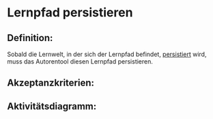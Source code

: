 # Lernpfad persistieren

## Definition:

Sobald die Lernwelt, in der sich der Lernpfad befindet, [persistiert](ASE6.md) wird, muss das Autorentool diesen
Lernpfad persistieren.

## Akzeptanzkriterien:

## Aktivitätsdiagramm:


